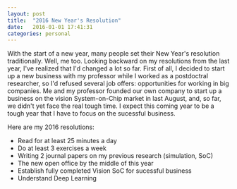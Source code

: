 ```yaml
---
layout: post
title:  "2016 New Year's Resolution"
date:   2016-01-01 17:41:31
categories: personal
---
```


With the start of a new year, many people set their New Year's resolution
traditionally. Well, me too. Looking backward on my resolutions from
the last year, I've realized that I'd changed a lot so far. First of all,
I decided to start up a new business with my professor while I worked as a
postdoctral researcher, so I'd refused several job offers: opportunities for
working in big companies. Me and my professor founded our own company to start
up a business on the vision System-on-Chip market in last August, and, so far,
we didn't yet face the real tough time. I expect this coming year to be a tough
year that I have to focus on the sucessful business.


Here are my 2016 resolutions:

* Read for at least 25 minutes a day
* Do at least 3 exercises a week
* Writing 2 journal papers on my previous research (simulation, SoC)
* The new open office by the middle of this year
* Establish fully completed Vision SoC for sucessful business
* Understand Deep Learning

